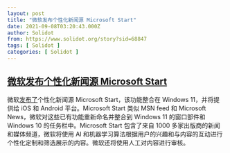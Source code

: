 ```yaml
---
layout: post
title: "微软发布个性化新闻源 Microsoft Start"
date: 2021-09-08T03:20:43.000Z
author: Solidot
from: https://www.solidot.org/story?sid=68847
tags: [ Solidot ]
categories: [ Solidot ]
---
```

<!--1631071243000-->
[微软发布个性化新闻源 Microsoft Start](https://www.solidot.org/story?sid=68847)
------

<div>
微软<a href="https://slashdot.org/story/21/09/07/167222/microsoft-start-is-a-personalized-news-feed-designed-for-windows-11-mobile-and-more">发布了</a>个性化新闻源 Microsoft Start，该功能整合在 Windows 11，并将提供给 iOS 和  Android 平台。Microsoft Start 类似 MSN feed 和 Microsoft News，微软对这些已有功能重新命名并整合到 Windows 11 的窗口部件和 Windows 10 的任务栏中。Microsoft Start 包含了来自 1000 多家出版商的新闻和媒体频道，微软将使用 AI 和机器学习算法根据用户的兴趣和与内容的互动进行个性化定制和筛选展示的内容。微软还将使用人工对内容进行审核。
</div>
